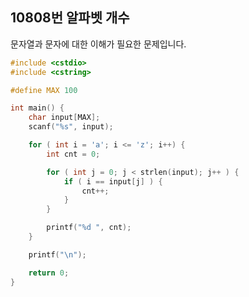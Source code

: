 10808번 알파벳 개수
----------------

문자열과 문자에 대한 이해가 필요한 문제입니다.

~~~ cpp
#include <cstdio>
#include <cstring>

#define MAX 100

int main() {
    char input[MAX];
    scanf("%s", input);

    for ( int i = 'a'; i <= 'z'; i++) {
        int cnt = 0;

        for ( int j = 0; j < strlen(input); j++ ) {
            if ( i == input[j] ) {
                cnt++;
            }
        }

        printf("%d ", cnt);
    }

    printf("\n");

    return 0;
}
~~~